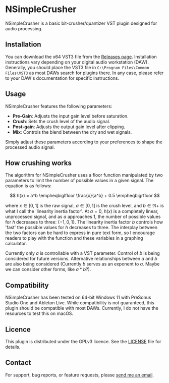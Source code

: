 # NSimpleCrusher

NSimpleCrusher is a basic bit-crusher/quantizer VST plugin designed for audio processing.

## Installation

You can download the x64 VST3 file from the [Releases page](https://github.com/noahdominic/NSimpleCrusher/releases).  Installation instructions vary depending on your digital audio workstation&nbsp;(DAW).  Generally, you should place the VST3 file in `C:\Program Files\Common Files\VST3` as most DAWs search for plugins there.  In any case, please refer to your DAW's documentation for specific instructions.

## Usage

NSimpleCrusher features the following parameters:

- **Pre-Gain**: Adjusts the input gain level before saturation.
- **Crush**: Sets the crush level of the audio signal.
- **Post-gain**: Adjusts the output gain level after clipping.
- **Mix**: Controls the blend between the dry and wet signals.

Simply adjust these parameters according to your preferences to shape the processed audio signal.

## How crushing works

The algorithm for NSimpleCrusher uses a floor function manipulated by two parameters to limit the number of possible values in a given signal.  The equation is as follows:

$$ h(x) = a^b \empheqbiglfloor \frac{x}{a^b} + 0.5 \empheqbigrfloor $$

where $x \in [0,1]$ is the raw signal, $a \in [0,1]$ is the crush level, and $b \in \Re+$ is what I call the 'linearity inertia factor'.  At $a=0$, $h(x)$ is a completely linear, unprocessed signal, and as $a$ approaches $1$, the number of possible values for $h$ decreases to three: $\{-1, 0, 1\}$.  The linearity inertia factor $b$ controls how 'fast' the possible values for $h$ decreases to three.  The interplay between the two factors can be hard to express in pure text form, so I encourage readers to play with the function and these variables in a graphing calculator.

Currently only $a$ is controllable with a VST parameter.  Control of $b$ is being considered for future versions.  Alternative relationships between $a$ and $b$ are also being considered (Currently $b$ serves as an exponent to $a$.  Maybe we can consider other forms, like $a * b$?).

## Compatibility

NSimpleCrusher has been tested on 64-bit Windows 11 with PreSonus Studio One and Ableton Live.  While compatibility is not guaranteed, this plugin should be compatible with most DAWs.  Currently, I do not have the resources to test this on macOS.

## Licence

This plugin is distributed under the GPLv3 licence.  See the [LICENSE](https://github.com/noahdominic/NSimpleCrusher/LICENSE.txt) file for details.

## Contact

For support, bug reports, or feature requests, please [send me an email](mailto:noah@noahdominic.com).
